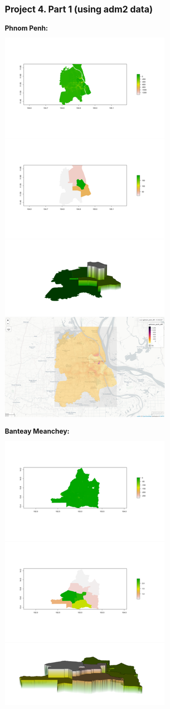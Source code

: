 # Project 4. Part 1 (using adm2 data)

## Phnom Penh:
![](https://raw.githubusercontent.com/dloumeau/data100repository/main/Screen%20Shot%202021-04-16%20at%209.00.10%20PM.png)
![](https://raw.githubusercontent.com/dloumeau/data100repository/main/Screen%20Shot%202021-04-16%20at%209.00.52%20PM.png)
![](https://raw.githubusercontent.com/dloumeau/data100repository/main/Screen%20Shot%202021-04-16%20at%209.01.39%20PM.png)
![](https://raw.githubusercontent.com/dloumeau/data100repository/main/Screen%20Shot%202021-04-16%20at%209.02.27%20PM.png)
## Banteay Meanchey:
![](https://raw.githubusercontent.com/dloumeau/data100repository/main/Screen%20Shot%202021-04-16%20at%209.24.55%20PM.png)
![](https://raw.githubusercontent.com/dloumeau/data100repository/main/Screen%20Shot%202021-04-16%20at%209.26.26%20PM.png)
![](https://raw.githubusercontent.com/dloumeau/data100repository/main/Screen%20Shot%202021-04-16%20at%209.27.04%20PM.png)
![]()
![]()
